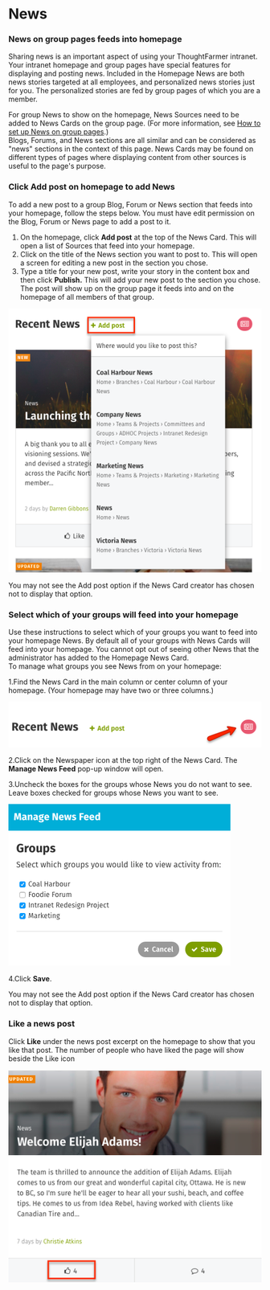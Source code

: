 # News

### News on group pages feeds into homepage

Sharing news is an important aspect of using your ThoughtFarmer intranet. Your intranet homepage and group pages have special features for displaying and posting news. Included in the Homepage News are both news stories targeted at all employees, and personalized news stories just for you. The personalized stories are fed by group pages of which you are a member.  
  
For group News to show on the homepage, News Sources need to be added to News Cards on the group page. \(For more information, see [How to set up News on group pages](../add-pages-and-sections/add-a-group-page/set-up-news-or-group-pages.md).\)  
Blogs, Forums, and News sections are all similar and can be considered as "news" sections in the context of this page. News Cards may be found on different types of pages where displaying content from other sources is useful to the page's purpose.  




### Click Add post on homepage to add News

To add a new post to a group Blog, Forum or News section that feeds into your homepage, follow the steps below. You must have edit permission on the Blog, Forum or News page to add a post to it.

1. On the homepage, click **Add post** at the top of the News Card. This will open a list of Sources that feed into your homepage.
2. Click on the title of the News section you want to post to. This will open a screen for editing a new post in the section you chose.
3. Type a title for your new post, write your story in the content box and then click **Publish.** This will add your new post to the section you chose. The post will show up on the group page it feeds into and on the homepage of all members of that group.

![](../../.gitbook/assets/1%20%2871%29.png)

You may not see the Add post option if the News Card creator has chosen not to display that option.



### Select which of your groups will feed into your homepage

Use these instructions to select which of your groups you want to feed into your homepage News. By default all of your groups with News Cards will feed into your homepage. You cannot opt out of seeing other News that the administrator has added to the Homepage News Card.  
To manage what groups you see News from on your homepage:

1.Find the News Card in the main column or center column of your homepage. \(Your homepage may have two or three columns.\)



![](../../.gitbook/assets/2%20%2831%29.png)

2.Click on the Newspaper icon at the top right of the News Card. The **Manage News Feed** pop-up window will open.

3.Uncheck the boxes for the groups whose News you do not want to see. Leave boxes checked for groups whose News you want to see.

![](../../.gitbook/assets/4%20%2848%29.png)



4.Click **Save**.

You may not see the Add post option if the News Card creator has chosen not to display that option.  
 

### Like a news post

Click **Like** under the news post excerpt on the homepage to show that you like that post. The number of people who have liked the page will show beside the Like icon  


![](../../.gitbook/assets/5%20%2834%29.png)

